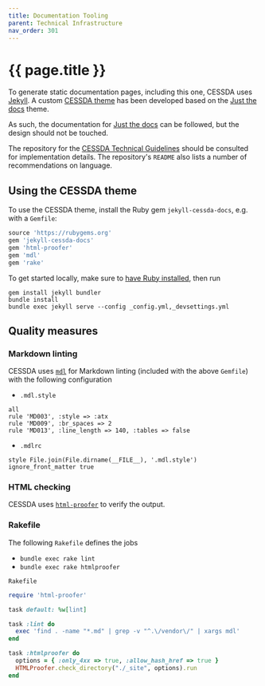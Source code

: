 ```yaml
---
title: Documentation Tooling
parent: Technical Infrastructure
nav_order: 301
---
```


# {{ page.title }}

To generate static documentation pages, including this one, CESSDA uses [Jekyll](https://jekyllrb.com).
A custom [CESSDA theme](https://rubygems.org/gems/jekyll-cessda-docs) has been developed based on the
[Just the docs](https://github.com/pmarsceill/just-the-docs) theme.

As such, the documentation for [Just the docs](https://pmarsceill.github.io/just-the-docs/) can be followed,
but the design should not be touched.

The repository for the [CESSDA Technical Guidelines](https://bitbucket.org/cessda/cessda.guidelines.public)
should be consulted for implementation details.
The repository's `README` also lists a number of recommendations on language.

## Using the CESSDA theme

To use the CESSDA theme, install the Ruby gem `jekyll-cessda-docs`, e.g. with a `Gemfile`:

```ruby
source 'https://rubygems.org'
gem 'jekyll-cessda-docs'
gem 'html-proofer'
gem 'mdl'
gem 'rake'
```

To get started locally, make sure to [have Ruby installed](https://jekyllrb.com/docs/installation/), then run

```shell
gem install jekyll bundler
bundle install
bundle exec jekyll serve --config _config.yml,_devsettings.yml
```

## Quality measures

### Markdown linting

CESSDA uses [`mdl`](https://github.com/markdownlint/markdownlint) for Markdown linting
(included with the above `Gemfile`) with the following configuration

* `.mdl.style`

```config
all
rule 'MD003', :style => :atx
rule 'MD009', :br_spaces => 2
rule 'MD013', :line_length => 140, :tables => false
```

* `.mdlrc`

```config
style File.join(File.dirname(__FILE__), '.mdl.style')
ignore_front_matter true
```

### HTML checking

CESSDA uses [`html-proofer`](https://github.com/gjtorikian/html-proofer) to verify the output.

### Rakefile

The following `Rakefile` defines the jobs

* `bundle exec rake lint`
* `bundle exec rake htmlproofer`

`Rakefile`

```ruby
require 'html-proofer'

task default: %w[lint]

task :lint do
  exec 'find . -name "*.md" | grep -v "^.\/vendor\/" | xargs mdl'
end

task :htmlproofer do
  options = { :only_4xx => true, :allow_hash_href => true }
  HTMLProofer.check_directory("./_site", options).run
end
```

